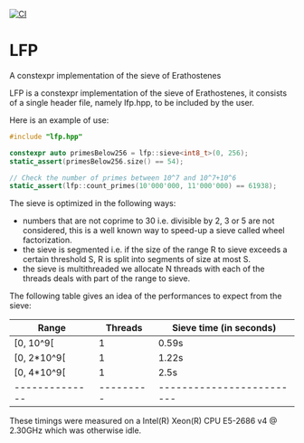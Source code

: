 [![CI](https://github.com/youcefl/lfp/actions/workflows/c-cpp.yml/badge.svg)](https://github.com/youcefl/lfp/actions/workflows/c-cpp.yml)

# LFP

A constexpr implementation of the sieve of Erathostenes

LFP is a constexpr implementation of the sieve of Erathostenes, it consists of a single header file, namely lfp.hpp,
to be included by the user.

Here is an example of use:

```c++
#include "lfp.hpp"

constexpr auto primesBelow256 = lfp::sieve<int8_t>(0, 256);
static_assert(primesBelow256.size() == 54);

// Check the number of primes between 10^7 and 10^7+10^6
static_assert(lfp::count_primes(10'000'000, 11'000'000) == 61938);

```

The sieve is optimized in the following ways:
 - numbers that are not coprime to 30 i.e. divisible by 2, 3 or 5 are not considered, this is a well known way to speed-up a sieve called wheel factorization.
 - the sieve is segmented i.e. if the size of the range R to sieve exceeds a certain threshold S, R is split into segments of size at most S.
 - the sieve is multithreaded we allocate N threads with each of the threads deals with part of the range to sieve.

The following table gives an idea of the performances to expect from the sieve:

| Range        | Threads | Sieve time (in seconds) |
|--------------|---------|-------------------------|
| [0, 10^9[    | 1       | 0.59s                   | 
| [0, 2*10^9[  | 1       | 1.22s                   | 
| [0, 4*10^9[  | 1       | 2.5s                    |
|--------------|---------|-------------------------|

These timings were measured on a Intel(R) Xeon(R) CPU E5-2686 v4 @ 2.30GHz which was otherwise idle.


